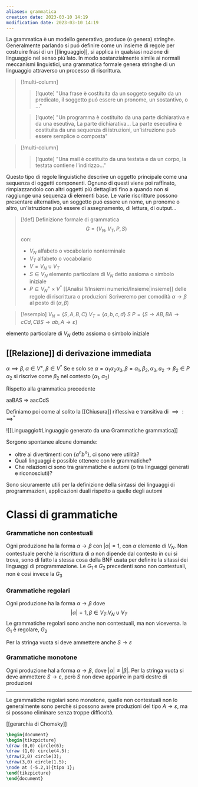 ```yaml
---
aliases: grammatica
creation date: 2023-03-10 14:19
modification date: 2023-03-10 14:19
---
```

La grammatica è un modello generativo, produce (o genera) stringhe. Generalmente parlando si puó definire come un insieme di regole per costruire frasi di un [[linguaggio]], si applica in qualsiasi nozione di linguaggio nel senso piú lato.
In modo sostanzialmente simile ai normali meccanismi linguistici, una grammatica formale genera stringhe di un linguaggio attraverso un processo di riscrittura.



>[!multi-column]
>
>>[!quote]
>> "Una frase è costituita da un soggeto seguito da un predicato, il soggetto puó essere un pronome, un sostantivo, o ..."
>
>>[!quote]
>>"Un programma è costituito da una parte dichiarativa e da una eseutiva,
>>La parte dichiarativa...
>>La parte esecutiva è costituita da una sequenza di istruzioni, un'istruzione può essere semplice o composta"
>
>

>[!multi-column]
>
>>[!quote]
>>"Una mail è costituito da una testata e da un corpo, la testata contiene l'indirizzo..."

Questo tipo di regole linguistiche descrive un oggetto principale come una sequenza di oggetti componenti. Ognuno di questi viene poi raffinato, rimpiazzandolo con altri oggetti piú dettagliati fino a quando non si raggiunge una sequenza di elementi base.
Le varie riscritture possono presentare alternativo, un soggetto puó essere un nome, un pronome o altro, un'istruzione può essere di assegnamento, di lettura, di output...

>[!def] Definizione formale di grammatica
> $$
> G = (V_{N},V_{T}, P,S)
>$$
>con:
>- $V_{N}$ alfabeto o vocabolario nonterminale
>- $V_{T}$ alfabeto o vocabolario
>- $V = V_{N} \cup V_{T}$
>- $S \in V_{N}$ elemento particolare di $V_{N}$ detto assioma o simbolo iniziale
>- $P \subseteq V_{N}^+ \times V^*$ [[Analisi 1/Insiemi numerici/Insieme|insieme]] delle regole di riscrittura o produzioni
>Scriveremo per comodità $\alpha \to \beta$ al posto di $(\alpha,\beta)$



>[!esempio]
>$V_{N} = \left\{ S,A,B,C \right\}$
>$V_{T} = \left\{ a,b,c,d \right\}$
>$S$
>$P = \left\{ S \to AB, BA \to cCd, CBS \to ab, A\to \varepsilon \right\}$

elemento particolare di $V_{N}$ detto assioma o simbolo iniziale


## [[Relazione]] di derivazione immediata
$\alpha \implies \beta, \alpha \in V^+, \beta \in V^*$
Se e solo se
$\alpha = \alpha_{1}\alpha_{2}\alpha_{3}, \beta = \alpha_{1},\beta_{2}, \alpha_{3}, a_{2} \to \beta_{2} \in P$
$\alpha_{2}$ si riscrive come $\beta_{2}$ nel contesto $(\alpha_{1}, \alpha_{3})$

Rispetto alla grammatica precedente

aaBAS => aacCdS

Definiamo poi come al solito la [[Chiusura]] riflessiva e transitiva di $\implies : \implies^*$


![[Linguaggio#Linguaggio generato da una Grammatiche grammatica]]

Sorgono spontanee alcune domande:
- oltre ai divertimenti con $\left\{ a^nb^n \right\}$, ci sono vere utilità?
- Quali linguaggi è possible ottenere con le grammatiche?
- Che relazioni ci sono tra grammatiche e automi (o tra linguaggi generati e riconosciuti)?

Sono sicuramente utili per la definizione della sintassi dei linguaggi di programmazioni, applicazioni duali rispetto a quelle degli automi

# Classi di grammatiche


### Grammatiche non contestuali
Ogni produzione ha la forma $\alpha \to \beta$ con $|\alpha| = 1$, con $\alpha$  elemento di $V_{N}$.
Non contestuale perchè la riscrittura di $\alpha$ non dipende dal contesto in cui si trova, sono di fatto la stessa cosa della BNF usata per definire la sitassi dei linguaggi di programmazione.
Le $G_{1}$ e $G_{2}$ precedenti sono non contestuali, non è così invece la $G_{3}$

### Grammatiche regolari
Ogni produzione ha la forma $\alpha \to \beta$ dove
$$
|\alpha| = 1, \beta \in V_{T}.V_{N} \cup V_{T}
$$
Le grammatiche regolari sono anche non contestuali, ma non viceversa.
	la $G_{1}$ è regolare, $G_{2}$

Per la stringa vuota si deve ammettere anche $S \to \varepsilon$

### Grammatiche monotone
Ogni produzione hal a forma $\alpha \to \beta$, dove $|\alpha| \leq |\beta|$. Per la stringa vuota si deve ammettere $S \to \varepsilon$, però $S$ non deve apparire in parti destre di produzioni

---

Le grammatiche regolari sono monotone, quelle non contestuali non lo generalmente sono perchè si possono avere produzioni del tipo $A \to \varepsilon$, ma si possono eliminare senza troppe difficoltà.

[[gerarchia di Chomsky]]
```tikz
\begin{document}
\begin{tikzpicture}
\draw (0,0) circle(6);
\draw (1,0) circle(4.5);
\draw(2,0) circle(3);
\draw(3,0) circle(1.5);
\node at (-5.2,1){tipo 1};
\end{tikzpicture}
\end{document}
```

